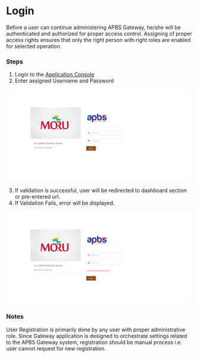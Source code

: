 # Login

Before a user can continue administering APBS Gateway, he/she will be authenticated and authorized for proper access control. Assigning of proper access rights ensures that only the right person with right roles are enabled for selected operation.

### Steps
1. Login to the [Application Console](https://web.aggregator.pnpl.com.np/home)
2. Enter assigned Username and Password

![login](images/login.png)

3. If validation is successful, user will be redirected to dashboard section or pre-entered url.
4. If Validation Fails, error will be displayed.

![login failure](images/login_failure.png)

### Notes
User Registration is primarily done by any user with proper administrative role. Since Gateway application is designed to orchestrate settings related to the APBS Gateway system, registration should be manual process i.e. user cannot request for new registration.
